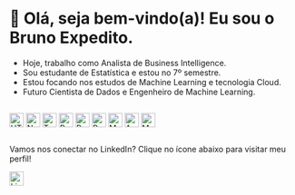 # 👋 Olá, seja bem-vindo(a)! Eu sou o Bruno Expedito.

- Hoje, trabalho como Analista de Business Intelligence.
- Sou estudante de Estatística e estou no 7º semestre.
- Estou focando nos estudos de Machine Learning e tecnologia Cloud.
- Futuro Cientista de Dados e Engenheiro de Machine Learning.

##

<div style="display: inline-block;">
     <img align="center" alt="HTML" height="25" src="https://img.shields.io/badge/HTML-239120?style=for-the-badge&logo=html5&logoColor=white">
    <img align="center" alt="Node.js" height="25" src="https://img.shields.io/badge/Node.js-43853D?style=for-the-badge&logo=node.js&logoColor=white">
    <img align="center" alt="TypeScript" height="25" src="https://img.shields.io/badge/TypeScript-007ACC?style=for-the-badge&logo=typescript&logoColor=white">
    <img align="center" alt="Python" height="25" src="https://img.shields.io/badge/Python-14354C?style=for-the-badge&logo=python&logoColor=white">
    <img align="center" alt="R" height="25" src="https://img.shields.io/badge/R-276DC3?style=for-the-badge&logo=r&logoColor=white">
    <img align="center" alt="PostgreSQL" height="25" src="https://img.shields.io/badge/PostgreSQL-316192?style=for-the-badge&logo=postgresql&logoColor=white">
    <img align="center" alt="MySQL" height="25" src="https://img.shields.io/badge/MySQL-00000F?style=for-the-badge&logo=mysql&logoColor=white">
    <img align="center" alt="Amazon AWS" height="25" src="https://img.shields.io/badge/Amazon_AWS-232F3E?style=for-the-badge&logo=amazon-aws&logoColor=white">
    <img align="center" alt="MongoDB" height="25" src="https://img.shields.io/badge/MongoDB-4EA94B?style=for-the-badge&logo=mongodb&logoColor=white">
</div>

##
Vamos nos conectar no LinkedIn? Clique no ícone abaixo para visitar meu perfil! <div style="display: inline-block;">
    <a href="https://www.linkedin.com/in/bruno-expedito-dos-reis-sotero-64493099/" target="_blank">
        <img align="center" alt="LinkedIn" height="25" src="https://img.shields.io/badge/LinkedIn-0077B5?style=for-the-badge&logo=linkedin&logoColor=white">
    </a>
</div>
